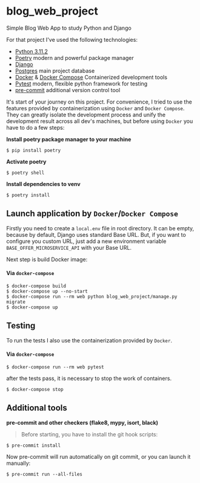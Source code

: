 # blog_web_project
Simple Blog Web App to study Python and Django

For that project I've used the following technologies:
- [Python 3.11.2](https://www.python.org/downloads/release/python-3104/)
- [Poetry](https://python-poetry.org/) modern and powerful package manager
- [Django](https://www.djangoproject.com/download/)
- [Postgres](https://www.postgresql.org/) main project database
- [Docker]() & [Docker Compose]() Containerized development tools
- [Pytest](https://docs.pytest.org/en/7.1.x/) modern, flexible python framework for testing
- [pre-commit](https://pre-commit.com/) additional version control tool

It's start of your journey on this project.
For convenience, I tried to use the features provided by containerization using `Docker` and
`Docker Compose`. They can greatly isolate the development process and unify the development result across all dev's
machines, but before using `Docker` you have to do a few steps:

**Install poetry package manager to your machine**
```shell
$ pip install poetry
```
**Activate poetry**
```shell
$ poetry shell
```
**Install dependencies to venv**
```shell
$ poetry install
```
## Launch application by `Docker`/`Docker Compose`
Firstly you need to create a `local.env` file in root directory. It can be empty, because by default,
Django uses standard Base URL. But, if you want to configure you custom URL, just add a new environment
variable `BASE_OFFER_MICROSERVICE_API` with your Base URL.

Next step is build Docker image:
#### Via `docker-compose`
```shell
$ docker-compose build
$ docker-compose up --no-start
$ docker-compose run --rm web python blog_web_project/manage.py migrate
$ docker-compose up
```

## Testing
To run the tests I also use the containerization provided by `Docker`.
#### Via `docker-compose`
```shell
$ docker-compose run --rm web pytest
```
after the tests pass, it is necessary to stop the work of containers.
```shell
$ docker-compose stop
```

## Additional tools
**pre-commit and other checkers (flake8, mypy, isort, black)**
> Before starting, you have to install the git hook scripts:
```shell
$ pre-commit install
```
Now pre-commit will run automatically on git commit, or you can
launch it manually:
```shell
$ pre-commit run --all-files
```
